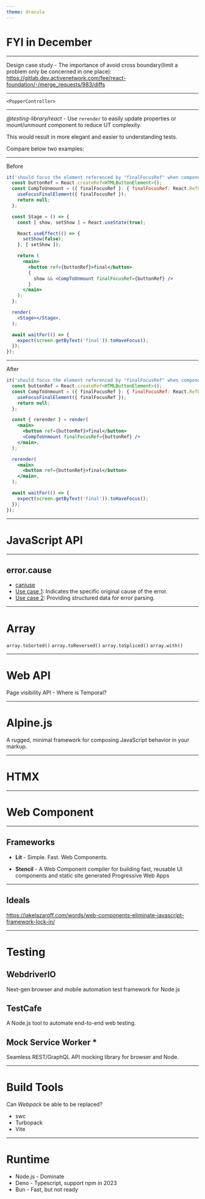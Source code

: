 ```yaml
---
theme: dracula
---
```


# FYI in December

----

Design case study - The importance of avoid cross boundary(limit a problem only be concerned in one place): https://gitlab.dev.activenetwork.com/fee/react-foundation/-/merge_requests/983/diffs

----

`<PopperController>`

----

_@testing-library/react_ - Use `rerender` to easily update properties or mount/unmount component to reduce UT complexity.

This would result in more elegant and easier to understanding tests.

Compare below two examples:

----

Before

```jsx []
it('should focus the element referenced by "finalFocusRef" when component will unmount', async () => {
  const buttonRef = React.createRef<HTMLButtonElement>();
  const CompToUnmount = ({ finalFocusRef }: { finalFocusRef: React.RefObject<HTMLElement> }) => {
    useFocusFinalElement({ finalFocusRef });
    return null;
  };

  const Stage = () => {
    const [ show, setShow ] = React.useState(true);

    React.useEffect(() => {
      setShow(false);
    }, [ setShow ]);

    return (
      <main>
        <button ref={buttonRef}>final</button>
        {
          show && <CompToUnmount finalFocusRef={buttonRef} />
        }
      </main>
    );
  };

  render(
    <Stage></Stage>,
  );

  await waitFor(() => {
    expect(screen.getByText('final')).toHaveFocus();
  });
});
```
<!-- .element: style="font-size: 7.5pt" -->

----

After

```jsx [8-19]
it('should focus the element referenced by "finalFocusRef" when component will unmount', async () => {
  const buttonRef = React.createRef<HTMLButtonElement>();
  const CompToUnmount = ({ finalFocusRef }: { finalFocusRef: React.RefObject<HTMLElement> }) => {
    useFocusFinalElement({ finalFocusRef });
    return null;
  };

  const { rerender } = render(
    <main>
      <button ref={buttonRef}>final</button>
      <CompToUnmount finalFocusRef={buttonRef} />
    </main>,
  );

  rerender(
    <main>
      <button ref={buttonRef}>final</button>
    </main>,
  );

  await waitFor(() => {
    expect(screen.getByText('final')).toHaveFocus();
  });
});
```
<!-- .element: style="font-size: 9.5pt" -->

---

# JavaScript API

----

## error.cause

* [caniuse](https://caniuse.com/?search=Error.cause)
* [Use case 1](https://codepen.io/crusoexia/pen/xxMvXrK?editors=0010): Indicates the specific original cause of the error.
* [Use case 2](https://codepen.io/crusoexia/pen/gOqVGKx?editors=0010): Providing structured data for error parsing.

----

# Array

`array.toSorted()`
`array.toReversed()`
`array.toSpliced()`
`array.with()`

---

# Web API

Page visibility API -
Where is Temporal?

---

# Alpine.js

A rugged, minimal framework for composing JavaScript behavior in your markup.

---

# HTMX

---

# Web Component

----

## Frameworks

* **Lit** - Simple. Fast. Web Components.

* **Stencil** - A Web Component compiler for building fast, reusable UI components and static site generated Progressive Web Apps

----

## Ideals

https://jakelazaroff.com/words/web-components-eliminate-javascript-framework-lock-in/

---

# Testing

## WebdriverIO

Next-gen browser and mobile automation test framework for Node.js

## TestCafe

A Node.js tool to automate end-to-end web testing.

## Mock Service Worker *

Seamless REST/GraphQL API mocking library for browser and Node.

---

# Build Tools

Can _Webpack_ be able to be replaced?

* swc
* Turbopack
* Vite

---

# Runtime

* Node.js - Dominate
* Deno - Typescript, support npm in 2023
* Bun - Fast, but not ready
